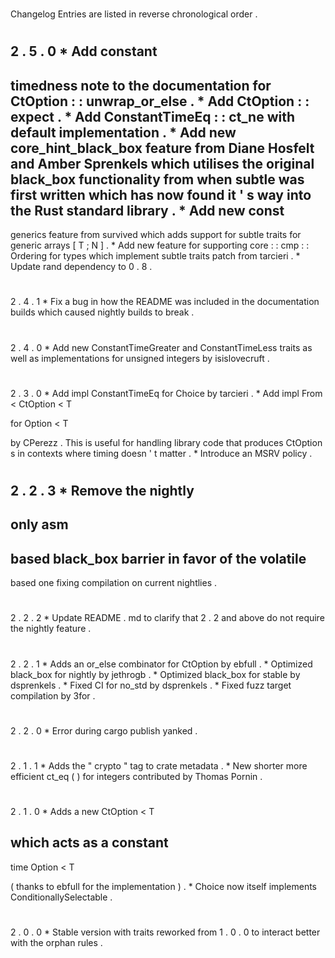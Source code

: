 #
Changelog
Entries
are
listed
in
reverse
chronological
order
.
#
#
2
.
5
.
0
*
Add
constant
-
timedness
note
to
the
documentation
for
CtOption
:
:
unwrap_or_else
.
*
Add
CtOption
:
:
expect
.
*
Add
ConstantTimeEq
:
:
ct_ne
with
default
implementation
.
*
Add
new
core_hint_black_box
feature
from
Diane
Hosfelt
and
Amber
Sprenkels
which
utilises
the
original
black_box
functionality
from
when
subtle
was
first
written
which
has
now
found
it
'
s
way
into
the
Rust
standard
library
.
*
Add
new
const
-
generics
feature
from
survived
which
adds
support
for
subtle
traits
for
generic
arrays
[
T
;
N
]
.
*
Add
new
feature
for
supporting
core
:
:
cmp
:
:
Ordering
for
types
which
implement
subtle
traits
patch
from
tarcieri
.
*
Update
rand
dependency
to
0
.
8
.
#
#
2
.
4
.
1
*
Fix
a
bug
in
how
the
README
was
included
in
the
documentation
builds
which
caused
nightly
builds
to
break
.
#
#
2
.
4
.
0
*
Add
new
ConstantTimeGreater
and
ConstantTimeLess
traits
as
well
as
implementations
for
unsigned
integers
by
isislovecruft
.
#
#
2
.
3
.
0
*
Add
impl
ConstantTimeEq
for
Choice
by
tarcieri
.
*
Add
impl
From
<
CtOption
<
T
>
>
for
Option
<
T
>
by
CPerezz
.
This
is
useful
for
handling
library
code
that
produces
CtOption
s
in
contexts
where
timing
doesn
'
t
matter
.
*
Introduce
an
MSRV
policy
.
#
#
2
.
2
.
3
*
Remove
the
nightly
-
only
asm
-
based
black_box
barrier
in
favor
of
the
volatile
-
based
one
fixing
compilation
on
current
nightlies
.
#
#
2
.
2
.
2
*
Update
README
.
md
to
clarify
that
2
.
2
and
above
do
not
require
the
nightly
feature
.
#
#
2
.
2
.
1
*
Adds
an
or_else
combinator
for
CtOption
by
ebfull
.
*
Optimized
black_box
for
nightly
by
jethrogb
.
*
Optimized
black_box
for
stable
by
dsprenkels
.
*
Fixed
CI
for
no_std
by
dsprenkels
.
*
Fixed
fuzz
target
compilation
by
3for
.
#
#
2
.
2
.
0
*
Error
during
cargo
publish
yanked
.
#
#
2
.
1
.
1
*
Adds
the
"
crypto
"
tag
to
crate
metadata
.
*
New
shorter
more
efficient
ct_eq
(
)
for
integers
contributed
by
Thomas
Pornin
.
#
#
2
.
1
.
0
*
Adds
a
new
CtOption
<
T
>
which
acts
as
a
constant
-
time
Option
<
T
>
(
thanks
to
ebfull
for
the
implementation
)
.
*
Choice
now
itself
implements
ConditionallySelectable
.
#
#
2
.
0
.
0
*
Stable
version
with
traits
reworked
from
1
.
0
.
0
to
interact
better
with
the
orphan
rules
.
